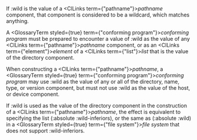 



If :wild is the value of a <ClLinks  term={"pathname"}><i>pathname</i></ClLinks> component, that component is considered to be a wildcard, which matches anything. 



A <GlossaryTerm styled={true} term={"conforming program"}><i>conforming program</i></GlossaryTerm> must be prepared to encounter a value of :wild as the value of any <ClLinks  term={"pathname"}><i>pathname</i></ClLinks> component, or as an <ClLinks  term={"element"}><i>element</i></ClLinks> of a <ClLinks  term={"list"}><i>list</i></ClLinks> that is the value of the directory component. 



When constructing a <ClLinks  term={"pathname"}><i>pathname</i></ClLinks>, a <GlossaryTerm styled={true} term={"conforming program"}><i>conforming program</i></GlossaryTerm> may use :wild as the value of any or all of the directory, name, type, or version component, but must not use :wild as the value of the host, or device component. 



If :wild is used as the value of the directory component in the construction of a <ClLinks  term={"pathname"}><i>pathname</i></ClLinks>, the effect is equivalent to specifying the list (:absolute :wild-inferiors), or the same as (:absolute :wild) in a <GlossaryTerm styled={true} term={"file system"}><i>file system</i></GlossaryTerm> that does not support :wild-inferiors. 







 



 



